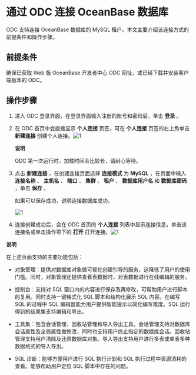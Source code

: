 通过 ODC 连接 OceanBase 数据库 
============================================

ODC 支持连接 OceanBase 数据库的 MySQL 租户。本文主要介绍该连接方式的前提条件和操作步骤。

前提条件 
-------------------------

确保已获取 Web 版 OceanBase 开发者中心 ODC 网址，或已经下载并安装客户端版本的 ODC。

操作步骤 
-------------------------

1. 进入 ODC 登录界面，在登录界面输入注册的账号和密码后，单击 **登录** 。

   

2. 在 ODC 首页中会直接显示 **个人连接** 页签，可在 **个人连接** 页签的右上角单击 **新建连接** 创建个人连接。![1](https://help-static-aliyun-doc.aliyuncs.com/assets/img/zh-CN/6766432561/p406631.png)

   **说明**

   

   ODC 第一次运行时，加载时间会比较长，请耐心等待。
   

3. 点击 **新建连接** ，在创建连接页面选择 **连接模式** 为 **MySQL** ，在页面中输入 **连接名称** 、 **主机名** 、 **端口** 、 **集群** 、 **租户** 、 **数据库用户名** 和 **数据库密码** ，单击 **保存** 。

   如果可以保存成功，说明连接数据库成功。

   ![1](https://help-static-aliyun-doc.aliyuncs.com/assets/img/zh-CN/6766432561/p406630.png)
   

4. 连接创建成功后，会在 ODC 首页的 **个人连接** 列表中显示连接信息，单击该连接名或单击操作项下的 **打开** 打开连接​。![1](https://help-static-aliyun-doc.aliyuncs.com/assets/img/zh-CN/6766432561/p409260.png)

   



**说明**

在上述页面支持的主要功能包括：

* 对象管理：提供对数据库对象做可视化创建引导的服务，这降低了用户的使用门槛。同时，对象管理还提供查看表数据时，对表数据进行在线编辑的服务。

  

* 控制台：支持对 SQL 窗口内的内容进行保存及再修改，可帮助用户进行脚本的复用。同时支持一键格式化 SQL 脚本和结构化展示 SQL 内容。在编写 SQL 的过程中 SQL 编辑器能为用户提供智能提示以简化编写难度。SQL 运行得到的结果集支持编辑和导出。

  

* 工具集：包含会话管理、回收站管理和导入导出工具。会话管理支持对数据库会话属性及全局属性做修改，同时也支持用户终止指定的数据库会话。回收站管理支持用户清除及还原数据库对象。导入导出支持用户进行多表或单表多种数据格式的导入导出。

  

* SQL 诊断：能够方便用户进行 SQL 执行计划和 SQL 执行过程中资源消耗的查看。能够帮助用户定位 SQL 脚本中存在的问题。

  






